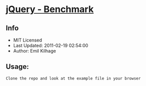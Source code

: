 [jQuery - Benchmark](https://github.com/kilhage/jquery-benchmark)
================================

Info
----------------------------
* MIT Licensed
* Last Updated: 2011-02-19 02:54:00
* Author: Emil Kilhage


Usage:
----------------------------
`Clone the repo and look at the example file in your browser`